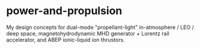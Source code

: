 # power-and-propulsion
My design concepts for dual-mode "propellant-light" in-atmosphere / LEO / deep space, magnetohydrodynamic MHD generator + Lorentz rail accelerator, and ABEP ionic-liquid ion thrustors.
